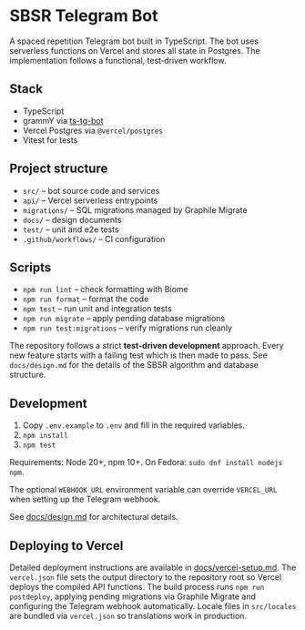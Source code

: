 # SBSR Telegram Bot

A spaced repetition Telegram bot built in TypeScript. The bot uses serverless functions on Vercel and stores all state in Postgres. The implementation follows a functional, test‑driven workflow.

## Stack

- TypeScript
- grammY via [ts-tg-bot](https://github.com/ExposedCat/ts-tg-bot)
- Vercel Postgres via `@vercel/postgres`
- Vitest for tests

## Project structure

- `src/` – bot source code and services
- `api/` – Vercel serverless entrypoints
- `migrations/` – SQL migrations managed by Graphile Migrate
- `docs/` – design documents
- `test/` – unit and e2e tests
- `.github/workflows/` – CI configuration

## Scripts

- `npm run lint` – check formatting with Biome
- `npm run format` – format the code
- `npm test` – run unit and integration tests
- `npm run migrate` – apply pending database migrations
- `npm run test:migrations` – verify migrations run cleanly

The repository follows a strict **test‑driven development** approach.  Every new feature starts with a failing test which is then made to pass.  See `docs/design.md` for the details of the SBSR algorithm and database structure.

## Development

1. Copy `.env.example` to `.env` and fill in the required variables.
2. `npm install`
3. `npm test`

Requirements: Node 20+, npm 10+. On Fedora: `sudo dnf install nodejs npm`.

The optional `WEBHOOK_URL` environment variable can override `VERCEL_URL` when
setting up the Telegram webhook.

See [docs/design.md](docs/design.md) for architectural details.

## Deploying to Vercel

Detailed deployment instructions are available in
[docs/vercel-setup.md](docs/vercel-setup.md). The `vercel.json` file
sets the output directory to the repository root so Vercel deploys the
compiled API functions. The build process runs `npm run postdeploy`, applying pending migrations via Graphile Migrate and configuring the Telegram webhook automatically. Locale files in `src/locales` are bundled via
`vercel.json` so translations work in production.

